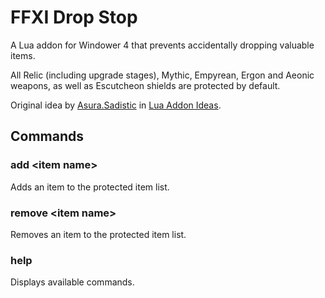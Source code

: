 # FFXI Drop Stop

A Lua addon for Windower 4 that prevents accidentally dropping valuable items.

All Relic (including upgrade stages), Mythic, Empyrean, Ergon and Aeonic weapons, as well as Escutcheon shields are protected by default.

Original idea by [Asura.Sadistic](https://www.ffxiah.com/player/Asura/Sadistic) in [Lua Addon Ideas](https://www.ffxiah.com/forum/topic/37379/lua-addon-ideas/16/#3543114).

## Commands

### add &lt;item name&gt;

Adds an item to the protected item list.

### remove &lt;item name&gt;

Removes an item to the protected item list.

### help

Displays available commands.
